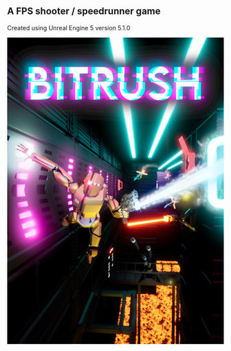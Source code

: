 ## A FPS shooter / speedrunner game

Created using Unreal Engine 5 version 5.1.0

![Bitrush Thumbnail](https://raw.githubusercontent.com/ShinScripts/SPM_BitRush/refs/heads/main/GitHub/image.png)
